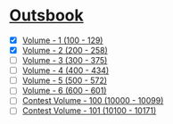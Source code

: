 # [Outsbook](https://school.outsbook.com/volumes)

- [x] [Volume - 1 (100 - 129)](https://github.com/Md-Sabbir-Ahmed/Outsbook/tree/master/Volume%20-%201%20(100%20-%20129))
- [x] [Volume - 2 (200 - 258)](https://github.com/Md-Sabbir-Ahmed/Outsbook/tree/master/Volume%20-%202%20(200%20-%20258))
- [ ] [Volume - 3 (300 - 375)](https://github.com/Md-Sabbir-Ahmed/Outsbook/tree/master/Volume%20-%203%20(300%20-%20375))
- [ ] [Volume - 4 (400 - 434)](https://github.com/Md-Sabbir-Ahmed/Outsbook/tree/master/Volume%20-%204%20(400%20-%20434))
- [ ] [Volume - 5 (500 - 572)](https://github.com/Md-Sabbir-Ahmed/Outsbook/tree/master/Volume%20-%205%20(500%20-%20572))
- [ ] [Volume - 6 (600 - 601)]()
- [ ] [Contest Volume - 100 (10000 - 10099)](https://github.com/Md-Sabbir-Ahmed/Outsbook/tree/master/Contest%20Volume%20-%20100%20(10000%20-%2010099))
- [ ] [Contest Volume - 101 (10100 - 10171)](https://github.com/Md-Sabbir-Ahmed/Outsbook/tree/master/Contest%20Volume%20-%20101%20(10100%20-%2010171))
